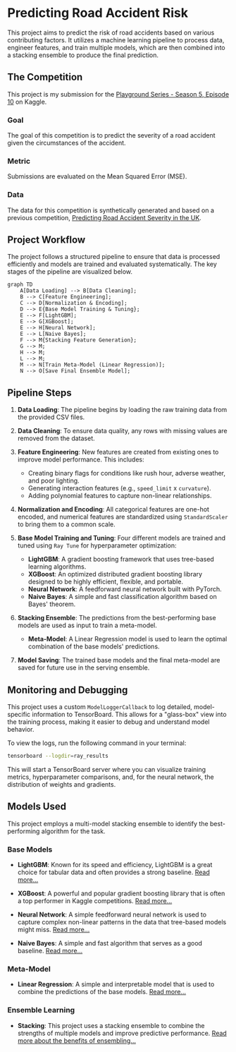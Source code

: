 # Predicting Road Accident Risk

This project aims to predict the risk of road accidents based on various contributing factors. It utilizes a machine learning pipeline to process data, engineer features, and train multiple models, which are then combined into a stacking ensemble to produce the final prediction.

## The Competition

This project is my submission for the [Playground Series - Season 5, Episode 10](https://www.kaggle.com/competitions/playground-series-s5e10/overview) on Kaggle.

### Goal

The goal of this competition is to predict the severity of a road accident given the circumstances of the accident.

### Metric

Submissions are evaluated on the Mean Squared Error (MSE).

### Data

The data for this competition is synthetically generated and based on a previous competition, [Predicting Road Accident Severity in the UK](httpss://www.kaggle.com/competitions/prediction-of-road-accident-severity-in-the-uk).

## Project Workflow

The project follows a structured pipeline to ensure that data is processed efficiently and models are trained and evaluated systematically. The key stages of the pipeline are visualized below.

```mermaid
graph TD
    A[Data Loading] --> B[Data Cleaning];
    B --> C[Feature Engineering];
    C --> D[Normalization & Encoding];
    D --> E{Base Model Training & Tuning};
    E --> F[LightGBM];
    E --> G[XGBoost];
    E --> H[Neural Network];
    E --> L[Naive Bayes];
    F --> M{Stacking Feature Generation};
    G --> M;
    H --> M;
    L --> M;
    M --> N[Train Meta-Model (Linear Regression)];
    N --> O[Save Final Ensemble Model];
```

## Pipeline Steps

1.  **Data Loading**: The pipeline begins by loading the raw training data from the provided CSV files.

2.  **Data Cleaning**: To ensure data quality, any rows with missing values are removed from the dataset.

3.  **Feature Engineering**: New features are created from existing ones to improve model performance. This includes:
    *   Creating binary flags for conditions like rush hour, adverse weather, and poor lighting.
    *   Generating interaction features (e.g., `speed_limit` x `curvature`).
    *   Adding polynomial features to capture non-linear relationships.

4.  **Normalization and Encoding**: All categorical features are one-hot encoded, and numerical features are standardized using `StandardScaler` to bring them to a common scale.

5.  **Base Model Training and Tuning**: Four different models are trained and tuned using `Ray Tune` for hyperparameter optimization:
    *   **LightGBM**: A gradient boosting framework that uses tree-based learning algorithms.
    *   **XGBoost**: An optimized distributed gradient boosting library designed to be highly efficient, flexible, and portable.
    *   **Neural Network**: A feedforward neural network built with PyTorch.
    *   **Naive Bayes**: A simple and fast classification algorithm based on Bayes' theorem.

6.  **Stacking Ensemble**: The predictions from the best-performing base models are used as input to train a meta-model.
    *   **Meta-Model**: A Linear Regression model is used to learn the optimal combination of the base models' predictions.

7.  **Model Saving**: The trained base models and the final meta-model are saved for future use in the serving ensemble.

## Monitoring and Debugging

This project uses a custom `ModelLoggerCallback` to log detailed, model-specific information to TensorBoard. This allows for a "glass-box" view into the training process, making it easier to debug and understand model behavior.

To view the logs, run the following command in your terminal:

```sh
tensorboard --logdir=ray_results
```

This will start a TensorBoard server where you can visualize training metrics, hyperparameter comparisons, and, for the neural network, the distribution of weights and gradients.

## Models Used

This project employs a multi-model stacking ensemble to identify the best-performing algorithm for the task.

### Base Models

*   **LightGBM**: Known for its speed and efficiency, LightGBM is a great choice for tabular data and often provides a strong baseline. [Read more...](docs/lightgbm.md)

*   **XGBoost**: A powerful and popular gradient boosting library that is often a top performer in Kaggle competitions. [Read more...](docs/xgboost.md)

*   **Neural Network**: A simple feedforward neural network is used to capture complex non-linear patterns in the data that tree-based models might miss. [Read more...](docs/neural_network.md)

*   **Naive Bayes**: A simple and fast algorithm that serves as a good baseline. [Read more...](docs/naive_bayes.md)

### Meta-Model

*   **Linear Regression**: A simple and interpretable model that is used to combine the predictions of the base models. [Read more...](docs/linear_regression.md)

### Ensemble Learning

*   **Stacking**: This project uses a stacking ensemble to combine the strengths of multiple models and improve predictive performance. [Read more about the benefits of ensembling...](docs/ensembling.md)
